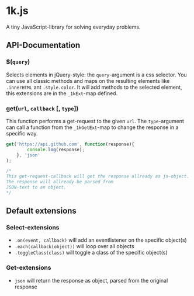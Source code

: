 # 1k.js
A tiny JavaScript-library for solving everyday problems.

## API-Documentation

### $(`query`)
Selects elements in jQuery-style: the `query`-argument is a css selector.
You can use all classic methods and maps on the resulting elements like `.innerHTML` ant `.style.color`. 
It will add methods to the selected element, this extensions are in the `_1kExt`-map defined.


### get(`url`, `callback` [, `type`])
This function performs a get-request to the given `url`.
The `type`-argument can call a function from the `_1kGetExt`-map to change the response in a specific way.
```Javascript
get('https://api.github.com', function(response){
        console.log(response);
    }, 'json'
);

/*
This get-request-callback will get the response allready as js-object.
The response will allready be parsed from
JSON-text to an object.
*/

```


## Default extensions
### Select-extensions
* `.on(event, callback)` will add an eventlistener on the specific object(s)
* `.each(callback(object))` will loop over all objects
* `.toggleClass(class)` will toggle a class of the specific object(s)


### Get-extensions
* `json` will return the response as object, parsed from the original response
